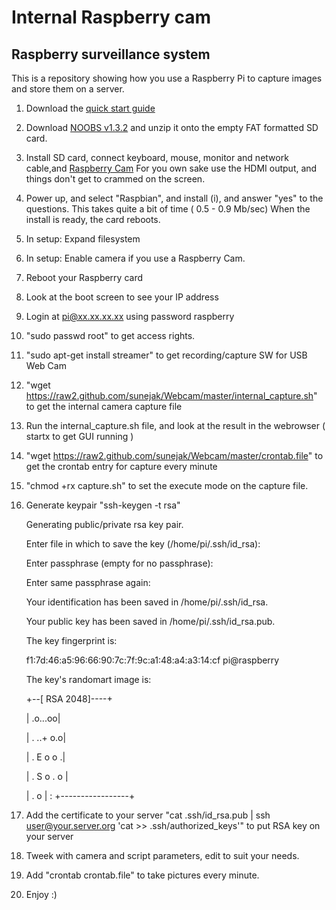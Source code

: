 Internal Raspberry cam
======

## Raspberry surveillance system

This is a repository showing how you use a Raspberry Pi to capture images and store them on a server.

1. Download the [quick start guide](http://www.raspberrypi.org/wp-content/uploads/2012/04/quick-start-guide-v2_1.pdf)
2. Download [NOOBS v1.3.2](http://www.raspberrypi.org/downloads) and unzip it onto the empty FAT formatted SD card.
3. Install SD card, connect keyboard, mouse, monitor and network cable,and [Raspberry Cam](http://www.farnell.com/datasheets/1730389.pdf)
For you own sake use the HDMI output, and things don't get to crammed on the screen.
4. Power up, and select "Raspbian", and install (i), and answer "yes" to the questions.
This takes quite a bit of time ( 0.5 - 0.9 Mb/sec)
When the install is ready, the card reboots.
5. In setup: Expand filesystem
6. In setup: Enable camera if you use a Raspberry Cam.
7. Reboot your Raspberry card
8. Look at the boot screen to see your IP address
9. Login at pi@xx.xx.xx.xx using password raspberry
10. "sudo passwd root" to get access rights.
11. "sudo apt-get install streamer" to get recording/capture SW for USB Web Cam
12. "wget https://raw2.github.com/sunejak/Webcam/master/internal_capture.sh" to get the internal camera capture file
13. Run the internal_capture.sh file, and look at the result in the webrowser ( startx to get GUI running )
14. "wget https://raw2.github.com/sunejak/Webcam/master/crontab.file" to get the crontab entry for capture every minute
15. "chmod +rx capture.sh" to set the execute mode on the capture file.
16. Generate keypair
"ssh-keygen -t rsa"

    Generating public/private rsa key pair.

    Enter file in which to save the key (/home/pi/.ssh/id_rsa): 

    Enter passphrase (empty for no passphrase): 

    Enter same passphrase again: 

    Your identification has been saved in /home/pi/.ssh/id_rsa.

    Your public key has been saved in /home/pi/.ssh/id_rsa.pub.

    The key fingerprint is:

    f1:7d:46:a5:96:66:90:7c:7f:9c:a1:48:a4:a3:14:cf pi@raspberry

    The key's randomart image is:

    +--[ RSA 2048]----+

    |          .o...oo|

    |       .  ..+ o.o|

    |       . E o o  .|

    |      . S o . o  |

    |       .     o   |
:
    +-----------------+

17. Add the certificate to your server "cat .ssh/id_rsa.pub | ssh user@your.server.org 'cat >> .ssh/authorized_keys'" to put RSA key on your server

18. Tweek with camera and script parameters, edit to suit your needs.
19. Add "crontab crontab.file" to take pictures every minute.
20. Enjoy :)

